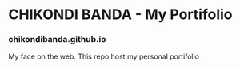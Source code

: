 # CHIKONDI BANDA - My Portifolio
### chikondibanda.github.io

My face on the web. This repo host my personal portifolio 

